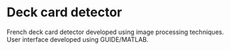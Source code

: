 # Deck card detector
French deck card detector developed using image processing techniques. User interface developed using GUIDE/MATLAB.
